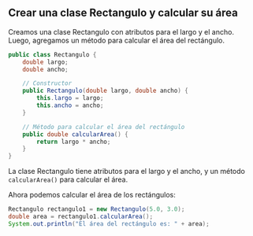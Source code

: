 ## Crear una clase Rectangulo y calcular su área

Creamos una clase Rectangulo con atributos para el largo y el ancho. Luego, agregamos un método para calcular el área del rectángulo.

```java
public class Rectangulo {
    double largo;
    double ancho;

    // Constructor
    public Rectangulo(double largo, double ancho) {
        this.largo = largo;
        this.ancho = ancho;
    }

    // Método para calcular el área del rectángulo
    public double calcularArea() {
        return largo * ancho;
    }
}
```

La clase Rectangulo tiene atributos para el largo y el ancho, y un método ``calcularArea()`` para calcular el área. 

Ahora podemos calcular el área de los rectángulos:

```java
Rectangulo rectangulo1 = new Rectangulo(5.0, 3.0);
double area = rectangulo1.calcularArea();
System.out.println("El área del rectángulo es: " + area);
```
